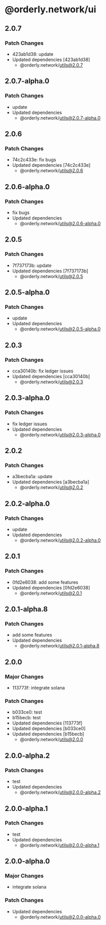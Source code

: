 # @orderly.network/ui

## 2.0.7

### Patch Changes

- 423ab1d38: update
- Updated dependencies [423ab1d38]
  - @orderly.network/utils@2.0.7

## 2.0.7-alpha.0

### Patch Changes

- update
- Updated dependencies
  - @orderly.network/utils@2.0.7-alpha.0

## 2.0.6

### Patch Changes

- 74c2c433e: fix bugs
- Updated dependencies [74c2c433e]
  - @orderly.network/utils@2.0.6

## 2.0.6-alpha.0

### Patch Changes

- fix bugs
- Updated dependencies
  - @orderly.network/utils@2.0.6-alpha.0

## 2.0.5

### Patch Changes

- 7f737173b: update
- Updated dependencies [7f737173b]
  - @orderly.network/utils@2.0.5

## 2.0.5-alpha.0

### Patch Changes

- update
- Updated dependencies
  - @orderly.network/utils@2.0.5-alpha.0

## 2.0.3

### Patch Changes

- cca30140b: fix ledger issues
- Updated dependencies [cca30140b]
  - @orderly.network/utils@2.0.3

## 2.0.3-alpha.0

### Patch Changes

- fix ledger issues
- Updated dependencies
  - @orderly.network/utils@2.0.3-alpha.0

## 2.0.2

### Patch Changes

- a3becba1a: update
- Updated dependencies [a3becba1a]
  - @orderly.network/utils@2.0.2

## 2.0.2-alpha.0

### Patch Changes

- update
- Updated dependencies
  - @orderly.network/utils@2.0.2-alpha.0

## 2.0.1

### Patch Changes

- 0fd2e6038: add some features
- Updated dependencies [0fd2e6038]
  - @orderly.network/utils@2.0.1

## 2.0.1-alpha.8

### Patch Changes

- add some features
- Updated dependencies
  - @orderly.network/utils@2.0.1-alpha.8

## 2.0.0

### Major Changes

- 113773f: integrate solana

### Patch Changes

- b033ce0: test
- b15becb: test
- Updated dependencies [113773f]
- Updated dependencies [b033ce0]
- Updated dependencies [b15becb]
  - @orderly.network/utils@2.0.0

## 2.0.0-alpha.2

### Patch Changes

- test
- Updated dependencies
  - @orderly.network/utils@2.0.0-alpha.2

## 2.0.0-alpha.1

### Patch Changes

- test
- Updated dependencies
  - @orderly.network/utils@2.0.0-alpha.1

## 2.0.0-alpha.0

### Major Changes

- integrate solana

### Patch Changes

- Updated dependencies
  - @orderly.network/utils@2.0.0-alpha.0

